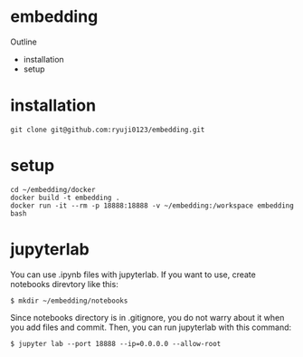# embedding
Outline
  - installation
  - setup

# installation
 ```
 git clone git@github.com:ryuji0123/embedding.git
 ```
 
# setup
 ```
 cd ~/embedding/docker
 docker build -t embedding .
 docker run -it --rm -p 18888:18888 -v ~/embedding:/workspace embedding bash
 ```
# jupyterlab
 You can use .ipynb files with jupyterlab. If you want to use, create notebooks direvtory like this:
 ```
 $ mkdir ~/embedding/notebooks
 ```

 Since notebooks directory is in .gitignore, you do not warry about it when you add files and commit.
 Then, you can run jupyterlab with this command:
 ```
 $ jupyter lab --port 18888 --ip=0.0.0.0 --allow-root
 ```
